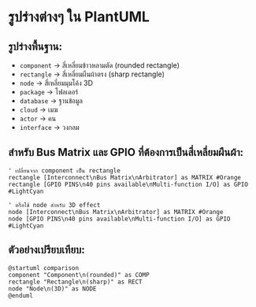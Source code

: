 # รูปร่างต่างๆ ใน PlantUML

## รูปร่างพื้นฐาน:
- `component` → สี่เหลี่ยมข้าวหลามตัด (rounded rectangle) 
- `rectangle` → สี่เหลี่ยมผืนผ้าตรง (sharp rectangle)
- `node` → สี่เหลี่ยมมุมโค้ง 3D
- `package` → โฟลเดอร์
- `database` → ฐานข้อมูล
- `cloud` → เมฆ
- `actor` → คน
- `interface` → วงกลม

## สำหรับ Bus Matrix และ GPIO ที่ต้องการเป็นสี่เหลี่ยมผืนผ้า:
```plantuml
' เปลี่ยนจาก component เป็น rectangle
rectangle [Interconnect\nBus Matrix\nArbitrator] as MATRIX #Orange
rectangle [GPIO PINS\n40 pins available\nMulti-function I/O] as GPIO #LightCyan

' หรือใช้ node สำหรับ 3D effect
node [Interconnect\nBus Matrix\nArbitrator] as MATRIX #Orange
node [GPIO PINS\n40 pins available\nMulti-function I/O] as GPIO #LightCyan
```

## ตัวอย่างเปรียบเทียบ:
```plantuml
@startuml comparison
component "Component\n(rounded)" as COMP
rectangle "Rectangle\n(sharp)" as RECT  
node "Node\n(3D)" as NODE
@enduml
```
